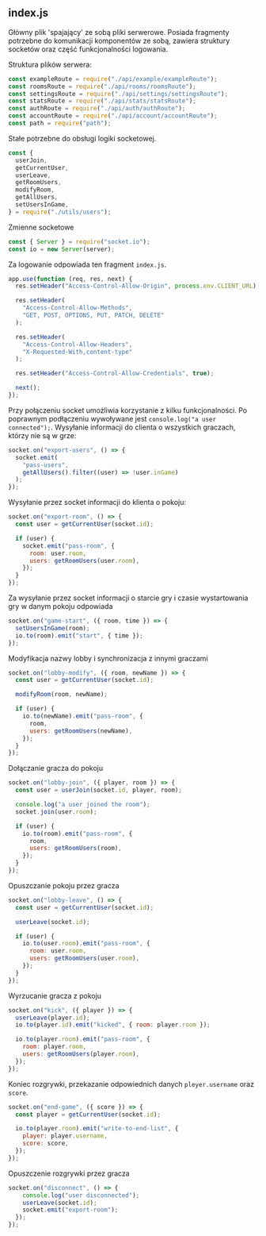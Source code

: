 ## index.js

Główny plik 'spajający' ze sobą pliki serwerowe. Posiada fragmenty potrzebne do komunikacji komponentów ze sobą, zawiera struktury socketów oraz część funkcjonalności logowania.

Struktura plików serwera:

```js
const exampleRoute = require("./api/example/exampleRoute");
const roomsRoute = require("./api/rooms/roomsRoute");
const settingsRoute = require("./api/settings/settingsRoute");
const statsRoute = require("./api/stats/statsRoute");
const authRoute = require("./api/auth/authRoute");
const accountRoute = require("./api/account/accountRoute");
const path = require("path");
```

Stałe potrzebne do obsługi logiki socketowej.

```js
const {
  userJoin,
  getCurrentUser,
  userLeave,
  getRoomUsers,
  modifyRoom,
  getAllUsers,
  setUsersInGame,
} = require("./utils/users");
```

Zmienne socketowe

```js
const { Server } = require("socket.io");
const io = new Server(server);
```

Za logowanie odpowiada ten fragment `index.js`.

```js
app.use(function (req, res, next) {
  res.setHeader("Access-Control-Allow-Origin", process.env.CLIENT_URL);

  res.setHeader(
    "Access-Control-Allow-Methods",
    "GET, POST, OPTIONS, PUT, PATCH, DELETE"
  );

  res.setHeader(
    "Access-Control-Allow-Headers",
    "X-Requested-With,content-type"
  );

  res.setHeader("Access-Control-Allow-Credentials", true);

  next();
});
```

Przy połączeniu socket umożliwia korzystanie z kilku funkcjonalności. Po poprawnym podłączeniu wywoływane jest `console.log("a user connected");`.
Wysyłanie informacji do clienta o wszystkich graczach, którzy nie są w grze:

```js
socket.on("export-users", () => {
  socket.emit(
    "pass-users",
    getAllUsers().filter((user) => !user.inGame)
  );
});
```

Wysyłanie przez socket informacji do klienta o pokoju:

```js
socket.on("export-room", () => {
  const user = getCurrentUser(socket.id);

  if (user) {
    socket.emit("pass-room", {
      room: user.room,
      users: getRoomUsers(user.room),
    });
  }
});
```

Za wysyłanie przez socket informacji o starcie gry i czasie wystartowania gry w danym pokoju odpowiada

```js
socket.on("game-start", ({ room, time }) => {
  setUsersInGame(room);
  io.to(room).emit("start", { time });
});
```

Modyfikacja nazwy lobby i synchronizacja z innymi graczami

```js
socket.on("lobby-modify", ({ room, newName }) => {
  const user = getCurrentUser(socket.id);

  modifyRoom(room, newName);

  if (user) {
    io.to(newName).emit("pass-room", {
      room,
      users: getRoomUsers(newName),
    });
  }
});
```

Dołączanie gracza do pokoju

```js
socket.on("lobby-join", ({ player, room }) => {
  const user = userJoin(socket.id, player, room);

  console.log("a user joined the room");
  socket.join(user.room);

  if (user) {
    io.to(room).emit("pass-room", {
      room,
      users: getRoomUsers(room),
    });
  }
});
```

Opuszczanie pokoju przez gracza

```js
socket.on("lobby-leave", () => {
  const user = getCurrentUser(socket.id);

  userLeave(socket.id);

  if (user) {
    io.to(user.room).emit("pass-room", {
      room: user.room,
      users: getRoomUsers(user.room),
    });
  }
});
```

Wyrzucanie gracza z pokoju

```js
socket.on("kick", ({ player }) => {
  userLeave(player.id);
  io.to(player.id).emit("kicked", { room: player.room });

  io.to(player.room).emit("pass-room", {
    room: player.room,
    users: getRoomUsers(player.room),
  });
});
```

Koniec rozgrywki, przekazanie odpowiednich danych `pleyer.username` oraz `score`.

```js
socket.on("end-game", ({ score }) => {
  const player = getCurrentUser(socket.id);

  io.to(player.room).emit("write-to-end-list", {
    player: player.username,
    score: score,
  });
});
```

Opuszczenie rozgrywki przez gracza

```js
socket.on("disconnect", () => {
    console.log("user disconnected");
    userLeave(socket.id);
    socket.emit("export-room");
  });
});
```
